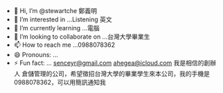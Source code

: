 - 👋 Hi, I’m @stewartche 鄭義明
- 👀 I’m interested in ...Listening 英文
- 🌱 I’m currently learning ...電腦
- 💞️ I’m looking to collaborate on ...台灣大學畢業生
- 📫 How to reach me ...0988078362
- 😄 Pronouns: ...
- ⚡ Fun fact: ...
senceyr@gmail.com
ahegea@icloud.com
我是相信的創辦人
倉儲管理的公司，希望徵招台灣大學的畢業學生來本公司，我的手機是0988078362，可以用簡訊通知我
<!---
stewartche/stewartche is a ✨ special ✨ repository because its `README.md` (this file) appears on your GitHub profile.
You can click the Preview link to take a look at your changes.
--->
